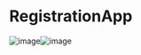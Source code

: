 # RegistrationApp
![image](https://user-images.githubusercontent.com/87350108/169296096-1e523aad-61cf-4765-8d44-3d79a57f13d3.png)![image](https://user-images.githubusercontent.com/87350108/169296112-6219ecc0-b45d-4b6f-9520-0cce19a5c3af.png)

